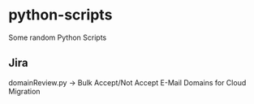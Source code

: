 # python-scripts
Some random Python Scripts

## Jira

domainReview.py -> Bulk Accept/Not Accept E-Mail Domains for Cloud Migration
